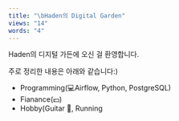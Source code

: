 ```yaml
---
title: "\bHaden의 Digital Garden"
views: "14"
words: "4"
---
```

Haden의 디지털 가든에 오신 걸 환영합니다.

주로 정리한 내용은 아래와 같습니다:)
- Programming(💻Airflow, Python, PostgreSQL)
- Fianance(💵)
- Hobby(Guitar 🎸, Running 
